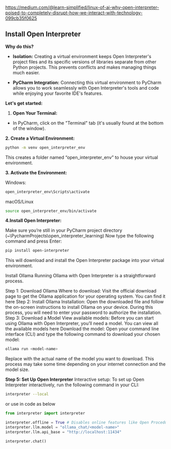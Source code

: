 

https://medium.com/@learn-simplified/linux-of-ai-why-open-interpreter-poised-to-completely-disrupt-how-we-interact-with-technology-099cb35f0625


**Install Open Interpreter**
----------------------------

**Why do this?**

*   **Isolation:** Creating a virtual environment keeps Open Interpreter's project files and its specific versions of libraries separate from other Python projects. This prevents conflicts and makes managing things much easier.
   
*   **PyCharm Integration:** Connecting this virtual environment to PyCharm allows you to work seamlessly with Open Interpreter's tools and code while enjoying your favorite IDE's features.
   

**Let's get started:**

1.  **Open Your Terminal:**
   

*   In PyCharm, click on the "Terminal" tab (it's usually found at the bottom of the window).
   

**2\. Create a Virtual Environment:**
```bash
python -m venv open_interpreter_env
```
This creates a folder named “open_interpreter_env” to house your virtual environment.


**3\. Activate the Environment:**

Windows:
```bash
open_interpreter_env\Scripts\activate
```
macOS/Linux
```bash
source open_interpreter_env/bin/activate
```

**4\.Install Open Interpreter:**

Make sure you’re still in your PyCharm project directory (~\PycharmProjects\open_interpreter_learning)
Now type the following command and press Enter:

```bash
pip install open-interpreter
```
This will download and install the Open Interpreter package into your virtual environment.

Install Ollama
Running Ollama with Open Interpreter is a straightforward process.

Step 1: Download Ollama
Where to download: Visit the official download page to get the Ollama application for your operating system. You can find it here
Step 2: Install Ollama
Installation: Open the downloaded file and follow the on-screen instructions to install Ollama on your device. During this process, you will need to enter your password to authorize the installation.
Step 3: Download a Model
View available models: Before you can start using Ollama with Open Interpreter, you’ll need a model. You can view all the available models here
Download the model: Open your command line interface (CLI) and type the following command to download your chosen model:

```bash
ollama run <model-name>
```

Replace <model-name> with the actual name of the model you want to download. This process may take some time depending on your internet connection and the model size.

**Step 5\: Set Up Open Interpreter**
Interactive setup: To set up Open Interpreter interactively, run the following command in your CLI:

```bash
interpreter --local
```

or use in code as below

```python
from interpreter import interpreter

interpreter.offline = True # Disables online features like Open Procedures
interpreter.llm.model = "ollama_chat/<model-name>"
interpreter.llm.api_base = "http://localhost:11434"

interpreter.chat()
```


